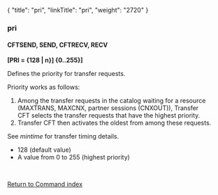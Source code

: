 {
    "title": "pri",
    "linkTitle": "pri",
    "weight": "2720"
}<span id="pri"></span>

### pri

#### CFTSEND, SEND, CFTRECV, RECV

******[PRI = {<span class="underline">128</span>
&#124; n}]** {0..255}]****

Defines the priority for transfer requests.

Priority works as follows:

1. Among the transfer requests in the catalog waiting for a resource (MAXTRANS, MAXCNX, partner sessions (CNXOUT)), Transfer CFT selects the transfer requests that have the highest priority.
1. Transfer CFT then activates the oldest from among these requests.

See *mintime* for transfer timing details.

- 128
    (default value)
- A value from 0 to 255 (highest priority)

 

[Return to Command index](../../)

